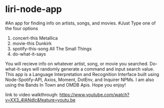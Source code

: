 # liri-node-app

#An app for finding info on artists, songs, and movies. 
#Just Type one of the four options 
1. concert-this Metallica
2. movie-this Dunkirk
3. spotify-this-song All The Small Things
4. do-what-it-says 

You will recieve info on whatever artist, song, or movie you searched. Do-what-it-says will randomly generate a command and input search value. 
This app is a Language Interpretation and Recognition Interface built using Node-Spotify-API, Axios, Moment, DotEnv, and Inquirer NPMs. I am also using the Bands In Town and OMDB Apis.
Hope you enjoy!

link to video walkthrough:
https://www.youtube.com/watch?v=XX3_4IANdlc&feature=youtu.be
